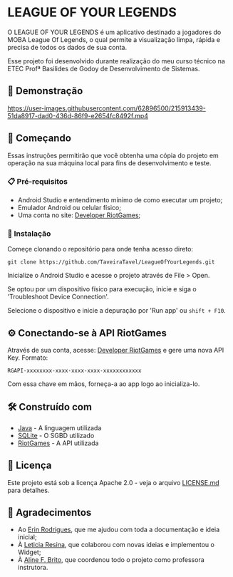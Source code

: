 # LEAGUE OF YOUR LEGENDS

O LEAGUE OF YOUR LEGENDS é um aplicativo destinado a jogadores do MOBA League Of Legends, o qual permite a visualização limpa, rápida e precisa de todos os dados de sua conta.

Esse projeto foi desenvolvido durante realização do meu curso técnico na ETEC Profª Basilides de Godoy de Desenvolvimento de Sistemas.

## 🎥 Demonstração

https://user-images.githubusercontent.com/62896500/215913439-51da8917-dad0-436d-86f9-e2654fc8492f.mp4

## 🚀 Começando

Essas instruções permitirão que você obtenha uma cópia do projeto em operação na sua máquina local para fins de desenvolvimento e teste.

### 📋 Pré-requisitos

- Android Studio e entendimento mínimo de como executar um projeto;
- Emulador Android ou celular físico;
- Uma conta no site: [Developer RiotGames](https://developer.riotgames.com/);

### 🔧 Instalação

Começe clonando o repositório para onde tenha acesso direto:

```
git clone https://github.com/TaveiraTavel/LeagueOfYourLegends.git
```

Inicialize o Android Studio e acesse o projeto através de File > Open.

Se optou por um dispositivo físico para execução, inicie e siga o 'Troubleshoot Device Connection'.

Selecione o dispositivo e inicie a depuração por 'Run app' ou ```shift + F10```.

## ⚙️ Conectando-se à API RiotGames

Através de sua conta, acesse: [Developer RiotGames](https://developer.riotgames.com/) e gere uma nova API Key. Formato:

```
RGAPI-xxxxxxxx-xxxx-xxxx-xxxx-xxxxxxxxxxxx
```

Com essa chave em mãos, forneça-a ao app logo ao inicializa-lo.

## 🛠️ Construído com

* [Java](https://www.java.com/pt-BR/) - A linguagem utilizada
* [SQLite](https://www.sqlite.org/) - O SGBD utilizado
* [RiotGames](https://developer.riotgames.com/) - A API utilizada

## 📄 Licença

Este projeto está sob a licença Apache 2.0 - veja o arquivo [LICENSE.md](https://github.com/TaveiraTavel/APP_LeagueOfYourLegends/blob/main/LICENSE) para detalhes.

## 🎁 Agradecimentos

* Ao [Erin Rodrigues](https://github.com/DudeBatista), que me ajudou com toda a documentação e ideia inicial;
* À [Leticia Resina](https://github.com/LetyResina), que colaborou com novas ideias e implementou o Widget;
* À [Aline F. Brito](https://github.com/alinefbrito), que coordenou todo o projeto como professora instrutora.
